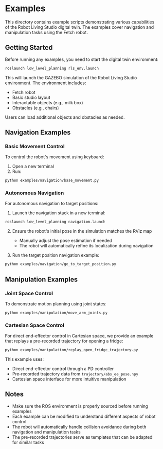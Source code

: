 # Examples

This directory contains example scripts demonstrating various capabilities of the Robot Living Studio digital twin. The examples cover navigation and manipulation tasks using the Fetch robot.

## Getting Started

Before running any examples, you need to start the digital twin environment:

```bash
roslaunch low_level_planning rls_env.launch
```

This will launch the GAZEBO simulation of the Robot Living Studio environment. The environment includes:

- Fetch robot
- Basic studio layout
- Interactable objects (e.g., milk box)
- Obstacles (e.g., chairs)

Users can load additional objects and obstacles as needed.

## Navigation Examples

### Basic Movement Control

To control the robot's movement using keyboard:

1. Open a new terminal
2. Run:

```bash
python examples/navigation/base_movement.py
```

### Autonomous Navigation

For autonomous navigation to target positions:

1. Launch the navigation stack in a new terminal:

```bash
roslaunch low_level_planning navigation.launch
```

2. Ensure the robot's initial pose in the simulation matches the RViz map
   - Manually adjust the pose estimation if needed
   - The robot will automatically refine its localization during navigation

3. Run the target position navigation example:

```bash
python examples/navigation/go_to_target_position.py
```

## Manipulation Examples

### Joint Space Control

To demonstrate motion planning using joint states:

```bash
python examples/manipulation/move_arm_joints.py
```

### Cartesian Space Control

For direct end-effector control in Cartesian space, we provide an example that replays a pre-recorded trajectory for opening a fridge:

```bash
python examples/manipulation/replay_open_fridge_trajectory.py
```

This example uses:

- Direct end-effector control through a PD controller
- Pre-recorded trajectory data from `trajectory/abs_ee_pose.npy`
- Cartesian space interface for more intuitive manipulation

## Notes

- Make sure the ROS environment is properly sourced before running examples
- Each example can be modified to understand different aspects of robot control
- The robot will automatically handle collision avoidance during both navigation and manipulation tasks
- The pre-recorded trajectories serve as templates that can be adapted for similar tasks
